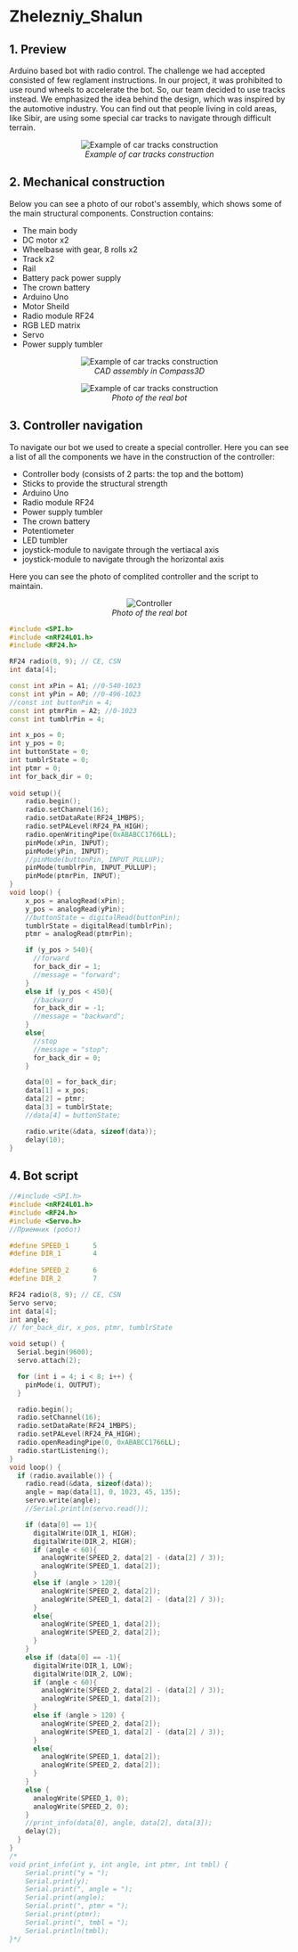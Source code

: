 # Zhelezniy_Shalun
## 1. Preview
Arduino based bot with radio control. The challenge we had accepted consisted of 
few reglament instructions. In our project, it was prohibited to use round wheels 
to accelerate the bot. So, our team decided to use tracks instead. We emphasized 
the idea behind the design, which was inspired by the automotive industry. 
You can find out that people living in cold areas, like Sibir, are using some 
special car tracks to navigate through difficult terrain.

<p align="center">
  <img src="https://i.ytimg.com/vi/nLp_I8ktWKY/hq720.jpg?sqp=-oaymwEhCK4FEIIDSFryq4qpAxMIARUAAAAAGAElAADIQj0AgKJD&rs=AOn4CLBO8HUqJ5wY3LJRwCXbi1ZuhyUpBQ" alt="Example of car tracks construction">
  <br>
  <em>Example of car tracks construction</em>
</p>

## 2. Mechanical construction
Below you can see a photo of our robot's assembly, which shows some of the main structural components. 
Construction contains:
* The main body
* DC motor x2
* Wheelbase with gear, 8 rolls x2
* Track x2
* Rail
* Battery pack power supply
* The crown battery
* Arduino Uno 
* Motor Sheild
* Radio module RF24
* RGB LED matrix
* Servo
* Power supply tumbler

<p align="center">
  <img src="https://github.com/NikitaKolebaev/Zhelezniy_Shalun/blob/main/images/cad_assembly.jpg" alt="Example of car tracks construction">
  <br>
  <em>CAD assembly in Compass3D</em>
</p>

<p align="center">
  <img src="https://github.com/NikitaKolebaev/Zhelezniy_Shalun/blob/main/images/bot.jpg" alt="Example of car tracks construction">
  <br>
  <em>Photo of the real bot</em>
</p>

## 3. Controller navigation
To navigate our bot we used to create a special controller. Here you can see a list of all the components we 
have in the construction of the controller:
* Controller body (consists of 2 parts: the top and the bottom)
* Sticks to provide the structural strength
* Arduino Uno
* Radio module RF24
* Power supply tumbler
* The crown battery
* Potentiometer
* LED tumbler
* joystick-module to navigate through the vertiacal axis
* joystick-module to navigate through the horizontal axis

Here you can see the photo of complited controller and the script to maintain.

<p align="center">
  <img src="https://github.com/NikitaKolebaev/Zhelezniy_Shalun/blob/main/images/controller.jpg" alt="Controller">
  <br>
  <em>Photo of the real bot</em>
</p>

```C++
#include <SPI.h>
#include <nRF24L01.h>
#include <RF24.h>

RF24 radio(8, 9); // CE, CSN
int data[4];  

const int xPin = A1; //0-540-1023
const int yPin = A0; //0-496-1023
//const int buttonPin = 4;
const int ptmrPin = A2; //0-1023
const int tumblrPin = 4;

int x_pos = 0;
int y_pos = 0;
int buttonState = 0;
int tumblrState = 0;
int ptmr = 0;
int for_back_dir = 0;
                                
void setup(){
    radio.begin();
    radio.setChannel(16);
    radio.setDataRate(RF24_1MBPS);  
    radio.setPALevel(RF24_PA_HIGH);
    radio.openWritingPipe(0xABABCC1766LL);
    pinMode(xPin, INPUT);
    pinMode(yPin, INPUT);
    //pinMode(buttonPin, INPUT_PULLUP);
    pinMode(tumblrPin, INPUT_PULLUP);
    pinMode(ptmrPin, INPUT);
}
void loop() {
    x_pos = analogRead(xPin);
    y_pos = analogRead(yPin);
    //buttonState = digitalRead(buttonPin);
    tumblrState = digitalRead(tumblrPin);
    ptmr = analogRead(ptmrPin);

    if (y_pos > 540){
      //forward
      for_back_dir = 1;
      //message = "forward";
    }
    else if (y_pos < 450){
      //backward
      for_back_dir = -1;
      //message = "backward";
    }
    else{
      //stop
      //message = "stop";
      for_back_dir = 0;
    }

    data[0] = for_back_dir;
    data[1] = x_pos;
    data[2] = ptmr;
    data[3] = tumblrState;
    //data[4] = buttonState;

    radio.write(&data, sizeof(data));
    delay(10);
}
```

## 4. Bot script
```C++
//#include <SPI.h>
#include <nRF24L01.h>
#include <RF24.h>
#include <Servo.h>
//Приемник (робот)

#define SPEED_1      5 
#define DIR_1        4
 
#define SPEED_2      6
#define DIR_2        7

RF24 radio(8, 9); // CE, CSN
Servo servo;
int data[4];
int angle;
// for_back_dir, x_pos, ptmr, tumblrState

void setup() {
  Serial.begin(9600);
  servo.attach(2);

  for (int i = 4; i < 8; i++) {     
    pinMode(i, OUTPUT);
  }

  radio.begin();
  radio.setChannel(16);
  radio.setDataRate(RF24_1MBPS);
  radio.setPALevel(RF24_PA_HIGH);
  radio.openReadingPipe(0, 0xABABCC1766LL);
  radio.startListening();
}
void loop() {
  if (radio.available()) {
    radio.read(&data, sizeof(data));
    angle = map(data[1], 0, 1023, 45, 135);
    servo.write(angle);
    //Serial.println(servo.read());

    if (data[0] == 1){
      digitalWrite(DIR_1, HIGH);
      digitalWrite(DIR_2, HIGH);
      if (angle < 60){
        analogWrite(SPEED_2, data[2] - (data[2] / 3));
        analogWrite(SPEED_1, data[2]);
      }
      else if (angle > 120){
        analogWrite(SPEED_2, data[2]);
        analogWrite(SPEED_1, data[2] - (data[2] / 3));
      }
      else{
        analogWrite(SPEED_1, data[2]);
        analogWrite(SPEED_2, data[2]);
      }
    }
    else if (data[0] == -1){
      digitalWrite(DIR_1, LOW);
      digitalWrite(DIR_2, LOW);
      if (angle < 60){
        analogWrite(SPEED_2, data[2] - (data[2] / 3));
        analogWrite(SPEED_1, data[2]);
      }
      else if (angle > 120) {
        analogWrite(SPEED_2, data[2]);
        analogWrite(SPEED_1, data[2] - (data[2] / 3));
      }
      else{
        analogWrite(SPEED_1, data[2]);
        analogWrite(SPEED_2, data[2]);
      }
    }
    else {
      analogWrite(SPEED_1, 0);
      analogWrite(SPEED_2, 0);
    }
    //print_info(data[0], angle, data[2], data[3]);
    delay(2);
  }
}
/*
void print_info(int y, int angle, int ptmr, int tmbl) {
    Serial.print("y = ");
    Serial.print(y);
    Serial.print(", angle = ");
    Serial.print(angle);
    Serial.print(", ptmr = ");
    Serial.print(ptmr);
    Serial.print(", tmbl = ");
    Serial.println(tmbl);
}*/
```

